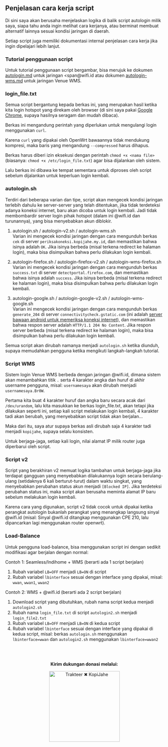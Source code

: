 ## Penjelasan cara kerja script

Di sini saya akan berusaha menjelaskan logika di balik script autologin milik saya, siapa tahu anda ingin melihat cara kerjanya, atau berminat membuat alternatif lainnya sesuai kondisi jaringan di daerah.

Setiap script juga memiliki dokumentasi internal penjelasan cara kerja jika ingin dipelajari lebih lanjut.

### Tutorial penggunaan script

Untuk tutorial penggunaan script bergambar, bisa merujuk ke dokumen [autologin.md](../autologin.md) untuk jaringan <span</span>@wifi.id atau dokumen [autologin-wms.md](../autologin-wms.md) untuk jaringan Venue WMS.

### login_file.txt
Semua script bergantung kepada berkas ini, yang merupakan hasil ketika kita login hotspot yang direkam oleh browser (di sini saya pakai [Google Chrome](https://google.com/chrome), supaya hasilnya seragam dan mudah dibaca).

Berkas ini mengandung perintah yang diperlukan untuk mengulangi login menggunakan `curl`.

Karena `curl` yang dipakai oleh OpenWrt bawaannya tidak mendukung kompresi, maka baris yang mengandung `--compressed` harus dihapus.

Berkas harus diberi izin eksekusi dengan perintah `chmod +x <nama file>` (biasanya: `chmod +x /etc/login_file.txt`) agar bisa dijalankan oleh sistem.

Lalu berkas ini dibawa ke tempat sementara untuk diproses oleh script sebelum dijalankan untuk keperluan login kembali.

### autologin.sh

Terdiri dari beberapa varian dan tipe, script akan mengecek kondisi jaringan terlebih dahulu ke server-server yang telah ditentukan, jika tidak terdeteksi adanya koneksi internet, baru akan dicoba untuk login kembali. Jadi tidak membombardir server login pihak hotspot (dalam ini <span></span>@wifi.id dan turunannya), yang bisa menyebabkan akun diblokir.

1. autologin.sh / autologin-v2.sh / autologin-wms.sh  
Varian ini mengecek kondisi jaringan dengan cara mengunduh berkas `cek` di server `periksakoneksi.kopijahe.my.id`, dan memastikan bahwa isinya adalah `OK`. Jika isinya berbeda (misal terkena redirect ke halaman login), maka bisa disimpulkan bahwa perlu dilakukan login kembali.

2. autologin-firefox.sh / autologin-firefox-v2.sh / autologin-wms-firefox.sh  
Varian ini mengecek kondisi jaringan dengan cara mengunduh berkas `success.txt` di server `detectportal.firefox.com`, dan memastikan bahwa isinya adalah `success`. Jika isinya berbeda (misal terkena redirect ke halaman login), maka bisa disimpulkan bahwa perlu dilakukan login kembali.

3. autologin-google.sh / autologin-google-v2.sh / autologin-wms-google.sh  
Varian ini mengecek kondisi jaringan dengan cara mengunduh berkas `generate_204` di server `connectivitycheck.gstatic.com` (ini adalah [server bawaan android untuk memeriksa koneksi internet](https://android.googlesource.com/platform/frameworks/base/+/master/services/core/java/com/android/server/ConnectivityService.java#280)), dan memastikan bahwa respon server adalah `HTTP/1.1 204 No Content`. Jika respon server berbeda (misal terkena redirect ke halaman login), maka bisa disimpulkan bahwa perlu dilakukan login kembali.

Semua script akan dirubah namanya menjadi `autologin.sh` ketika diunduh, supaya memudahkan pengguna ketika mengikuti langkah-langkah tutorial.

### Script WMS

Sistem login Venue WMS berbeda dengan jaringan <span></span>@wifi.id, dimana sistem akan menambahkan titik `.` serta 4 karakter angka dan huruf di akhir username pengguna, misal: `usernamesaya` akan dirubah menjadi `usernamesaya.Br0W`.

Pertama kita buat 4 karakter huruf dan angka baru secara acak dari `/dev/urandom`, lalu kita masukkan ke berkas login_file.txt, akan tetapi jika dilakukan seperti ini, setiap kali script melakukan login kembali, 4 karakter tadi akan berubah, yang menyebabkan script tidak akan berjalan...

Maka dari itu, saya atur supaya berkas asli dirubah saja 4 karakter tadi menjadi `kopijahe`, supaya selalu konsisten.

Untuk berjaga-jaga, setiap kali login, nilai alamat IP milik router juga diperbarui oleh script.

### Script v2

Script yang berakhiran v2 memuat logika tambahan untuk berjaga-jaga jika terdapat gangguan yang menyebabkan dilakukannya login secara berulang-ulang (setidaknya 6 kali berturut-turut) dalam waktu singkat, yang menyebabkan perubahan status akun menjadi `[Blocked IP]`. Jika terdeteksi perubahan status ini, maka script akan berusaha meminta alamat IP baru sebelum melakukan login kembali.

Karena cara yang digunakan, script v2 tidak cocok untuk dipakai ketika perangkat autologin bukanlah perangkat yang menangkap langsung sinyal <span><span>@wifi.id (misal: Sinyal <span></span>@wifi.id ditangkap menggunakan CPE 210, lalu dipancarkan lagi menggunakan router openwrt).


### Load-Balance

Untuk pengguna load-balance, bisa menggunakan script ini dengan sedikit modifikasi agar berjalan dengan normal:

Contoh 1: Seamless/Indihome + WMS (berarti ada 1 script berjalan)  
1. Rubah variabel `LB=OFF` menjadi `LB=ON` di script  
2. Rubah variabel `lbinterface` sesuai dengan interface yang dipakai, misal: `wwan`, `wwan1`, `wwan2`

Contoh 2: WMS + <span></span>@wifi.id (berarti ada 2 script berjalan)  
1. Download script yang dibutuhkan, rubah nama script kedua menjadi `autologin2.sh`
2. Rubah nama `login_file.txt` di script `autologin2.sh` menjadi `login_file2.txt`
2. Rubah variabel `LB=OFF` menjadi `LB=ON` di kedua script  
3. Rubah variabel `lbinterface` sesuai dengan interface yang dipakai di kedua script, misal: berkas `autologin.sh` menggunakan `lbinterface=wwan` dan `autologin2.sh` menggunakan `lbinterface=wwan2`

<br><br>
<p align="center">
	<b>Kirim dukungan donasi melalui:</b>
</p>
<p align="center">
    <a href="https://trakteer.id/kopijahe"><img src="https://github.com/kopijahe/wifiid-openwrt/blob/master/pics/trakteer-button.svg" alt="Trakteer ✖ KopiJahe" width="225">
</p>